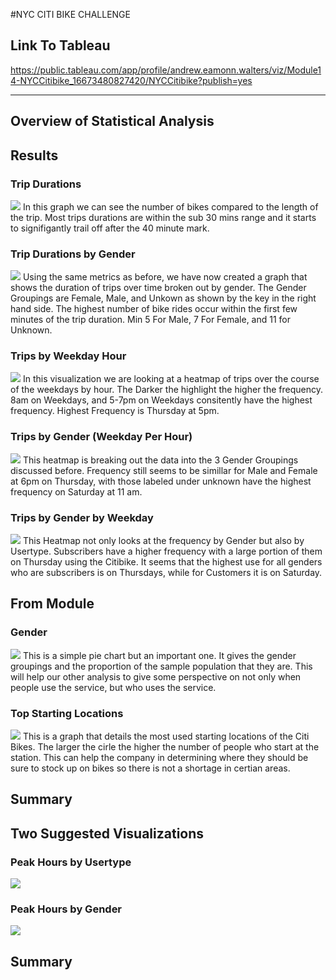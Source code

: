 #NYC CITI BIKE CHALLENGE

## Link To Tableau
https://public.tableau.com/app/profile/andrew.eamonn.walters/viz/Module14-NYCCitibike_16673480827420/NYCCitibike?publish=yes

-----------------------------------------------------------------------------------------------------------------------------


## Overview of Statistical Analysis


## Results

### Trip Durations
![](https://github.com/Andrew-E-Walters/bikesharing/blob/main/Images/Trip%20Duration.png)
In this graph we can see the number of bikes compared to the length of the trip. Most trips durations are within the sub 30 mins range and it starts to signifigantly trail off after the 40 minute mark. 


### Trip Durations by Gender
![](https://github.com/Andrew-E-Walters/bikesharing/blob/main/Images/Duration%20by%20Gender.png)
Using the same metrics as before, we have now created a graph that shows the duration of trips over time broken out by gender. The Gender Groupings are Female, Male, and Unkown as shown by the key in the right hand side. The highest number of bike rides occur within the first few minutes of the trip duration. Min 5 For Male, 7 For Female, and 11 for Unknown. 


### Trips by Weekday Hour
![](https://github.com/Andrew-E-Walters/bikesharing/blob/main/Images/Trips%20by%20Weekday%20Hour.png)
In this visualization we are looking at a heatmap of trips over the course of the weekdays by hour. The Darker the highlight the higher the frequency. 8am on Weekdays, and 5-7pm on Weekdays consitently have the highest frequency. Highest Frequency is Thursday at 5pm. 


### Trips by Gender (Weekday Per Hour)
![](https://github.com/Andrew-E-Walters/bikesharing/blob/main/Images/Gender%20Weekday%20by%20Hour.png)
This heatmap is breaking out the data into the 3 Gender Groupings discussed before. Frequency still seems to be simillar for Male and Female at 6pm on Thursday, with  those labeled under unknown have the highest frequency on Saturday at 11 am. 



### Trips by Gender by Weekday
![](https://github.com/Andrew-E-Walters/bikesharing/blob/main/Images/Gender%20by%20Weekday.png)
This Heatmap not only looks at the frequency by Gender but also by Usertype. Subscribers have a higher frequency with a large portion of them on Thursday using the Citibike. It seems that the highest use for all genders who are subscribers is on Thursdays, while for Customers it is on Saturday. 


## From Module 
### Gender
![](https://github.com/Andrew-E-Walters/bikesharing/blob/main/Images/Gender.png)
This is a simple pie chart but an important one. It gives the gender groupings and the proportion of the sample population that they are. This will help our other analysis to give some perspective on not only when people use the service, but who uses the service. 


### Top Starting Locations
![](https://github.com/Andrew-E-Walters/bikesharing/blob/main/Images/Top%20Starting%20Locations.png)
This is a graph that details the most used starting locations of the Citi Bikes. The larger the cirle the higher the number of people who start at the station. This can help the company in determining where they should be sure to stock up on bikes so there is not a shortage in certian areas. 

## Summary


## Two Suggested Visualizations 
### Peak Hours by Usertype
![](https://github.com/Andrew-E-Walters/bikesharing/blob/main/Images/By%20Usertype.png)
### Peak Hours by Gender
![](https://github.com/Andrew-E-Walters/bikesharing/blob/main/Images/Peak%20Hours%20by%20Gender.png)

## Summary 

